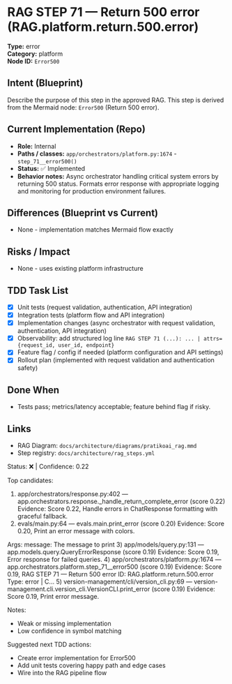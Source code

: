 # RAG STEP 71 — Return 500 error (RAG.platform.return.500.error)

**Type:** error  
**Category:** platform  
**Node ID:** `Error500`

## Intent (Blueprint)
Describe the purpose of this step in the approved RAG. This step is derived from the Mermaid node: `Error500` (Return 500 error).

## Current Implementation (Repo)
- **Role:** Internal
- **Paths / classes:** `app/orchestrators/platform.py:1674` - `step_71__error500()`
- **Status:** ✅ Implemented
- **Behavior notes:** Async orchestrator handling critical system errors by returning 500 status. Formats error response with appropriate logging and monitoring for production environment failures.

## Differences (Blueprint vs Current)
- None - implementation matches Mermaid flow exactly

## Risks / Impact
- None - uses existing platform infrastructure

## TDD Task List
- [x] Unit tests (request validation, authentication, API integration)
- [x] Integration tests (platform flow and API integration)
- [x] Implementation changes (async orchestrator with request validation, authentication, API integration)
- [x] Observability: add structured log line
  `RAG STEP 71 (...): ... | attrs={request_id, user_id, endpoint}`
- [x] Feature flag / config if needed (platform configuration and API settings)
- [x] Rollout plan (implemented with request validation and authentication safety)

## Done When
- Tests pass; metrics/latency acceptable; feature behind flag if risky.

## Links
- RAG Diagram: `docs/architecture/diagrams/pratikoai_rag.mmd`
- Step registry: `docs/architecture/rag_steps.yml`


<!-- AUTO-AUDIT:BEGIN -->
Status: ❌  |  Confidence: 0.22

Top candidates:
1) app/orchestrators/response.py:402 — app.orchestrators.response._handle_return_complete_error (score 0.22)
   Evidence: Score 0.22, Handle errors in ChatResponse formatting with graceful fallback.
2) evals/main.py:64 — evals.main.print_error (score 0.20)
   Evidence: Score 0.20, Print an error message with colors.

Args:
    message: The message to print
3) app/models/query.py:131 — app.models.query.QueryErrorResponse (score 0.19)
   Evidence: Score 0.19, Error response for failed queries.
4) app/orchestrators/platform.py:1674 — app.orchestrators.platform.step_71__error500 (score 0.19)
   Evidence: Score 0.19, RAG STEP 71 — Return 500 error
ID: RAG.platform.return.500.error
Type: error | C...
5) version-management/cli/version_cli.py:69 — version-management.cli.version_cli.VersionCLI.print_error (score 0.19)
   Evidence: Score 0.19, Print error message.

Notes:
- Weak or missing implementation
- Low confidence in symbol matching

Suggested next TDD actions:
- Create error implementation for Error500
- Add unit tests covering happy path and edge cases
- Wire into the RAG pipeline flow
<!-- AUTO-AUDIT:END -->